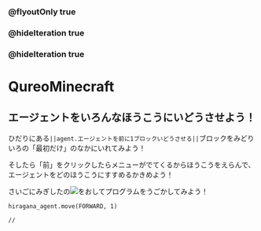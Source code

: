 ### @flyoutOnly true
### @hideIteration true
### @hideIteration true
# QureoMinecraft

## エージェントをいろんなほうこうにいどうさせよう！

ひだりにある``||agent.エージェントを前に1ブロックいどうさせる||``ブロックをみどりいろの「最初だけ」のなかにいれてみよう！

そしたら「前」をクリックしたらメニューがでてくるからほうこうをえらんで、エージェントをどのほうこうにすすめるかきめよう！

さいごにみぎしたの![](https://raw.githubusercontent.com/camp-minecraft/TechkidsCampTutorial/master/images/playbutton.png)をおしてプログラムをうごかしてみよう！

```ghost
hiragana_agent.move(FORWARD, 1)
```

```template
//
```
